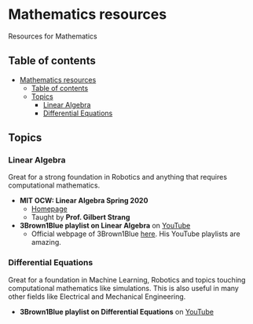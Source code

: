 # Mathematics resources

Resources for Mathematics

## Table of contents

- [Mathematics resources](#mathematics-resources)
  - [Table of contents](#table-of-contents)
  - [Topics](#topics)
    - [Linear Algebra](#linear-algebra)
    - [Differential Equations](#differential-equations)

## Topics

### Linear Algebra

Great for a strong foundation in Robotics and anything that requires computational mathematics.

- **MIT OCW: Linear Algebra Spring 2020**
  - [Homepage](https://ocw.mit.edu/courses/mathematics/18-06-linear-algebra-spring-2010/)
  - Taught by __Prof. Gilbert Strang__
- **3Brown1Blue playlist on Linear Algebra** on [YouTube](https://www.youtube.com/playlist?list=PLZHQObOWTQDPD3MizzM2xVFitgF8hE_ab)
  - Official webpage of 3Brown1Blue [here](https://www.3blue1brown.com/). His YouTube playlists are amazing.

### Differential Equations

Great for a foundation in Machine Learning, Robotics and topics touching computational mathematics like simulations. This is also useful in many other fields like Electrical and Mechanical Engineering.

- **3Brown1Blue playlist on Differential Equations** on [YouTube](https://www.youtube.com/playlist?list=PLZHQObOWTQDNPOjrT6KVlfJuKtYTftqH6)
